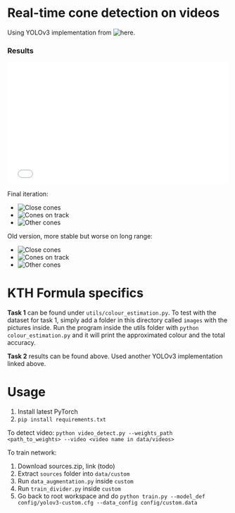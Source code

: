 # Real-time cone detection on videos

Using YOLOv3 implementation from ![here](https://github.com/eriklindernoren/PyTorch-YOLOv3).

### Results
<div style='position:relative;padding-bottom:54.921%;'><iframe src="//gifs.com/embed/final2-ANpVPj" scrolling="no" style="backface-visibility: hidden; transform: scale(1); position: absolute; height: 100%; width: 100%;" width="630" height="346" frameborder="0"></iframe></div>

Final iteration:

- ![Close cones](https://youtu.be/63t9inNP2ao)
- ![Cones on track](https://youtu.be/zXURDLLD3wE)
- ![Other cones](https://youtu.be/vtaUvGwF3Dc)

Old version, more stable but worse on long range:

- ![Close cones](https://youtu.be/TvAsGWcQL0c)
- ![Cones on track](https://youtu.be/IbSd45sqzYo)
- ![Other cones](https://youtu.be/hRu43fHbzWM)

# KTH Formula specifics

**Task 1** can be found under `utils/colour_estimation.py`. To test with the dataset for task 1, simply add a folder in this directory called `images` with the pictures inside. Run the program inside the utils folder with `python colour_estimation.py` and it will print the approximated colour and the total accuracy.

**Task 2** results can be found above. Used another YOLOv3 implementation linked above. 

# Usage

1. Install latest PyTorch
2. `pip install requirements.txt`

To detect video:
`python video_detect.py --weights_path <path_to_weights> --video <video name in data/videos>`

To train network:
1. Download sources.zip, link (todo)
2. Extract `sources` folder into `data/custom`
3. Run `data_augmentation.py` inside `custom`
4. Run `train_divider.py` inside `custom`
5. Go back to root workspace and do `python train.py --model_def config/yolov3-custom.cfg --data_config config/custom.data`

